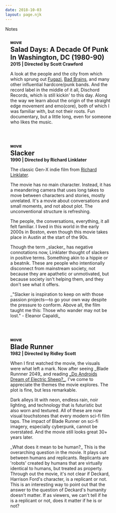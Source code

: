 ```yaml
---
date: 2018-10-03
layout: page.njk
---
```


<!--
Italicize names of books, movies, and other long form works.
-->

<div class="page-tag" style="margin-bottom: 12px;">Notes</div> 

<div class="notes">


<div class="note movie">
  <div class="tag">Movie</div>
  <h2 class="title">Salad Days: A Decade Of Punk In Washington, DC (1980-90)</h2>
  <div class="meta">2015 | Directed by Scott Crawford</div>
  <p>A look at the people and the city from which which sprung out <a href="https://www.youtube.com/watch?v=SGJFWirQ3ks">Fugazi</a>, <a href="https://www.youtube.com/watch?v=thnb3UlH2zE">Bad Brains</a>, and many other influential hardcore/punk bands. And the record label in the middle of it all, Dischord Records, which is still kickin' to this day. Along the way we learn about the origin of the straight edge movement and emo(core), both of which I was familiar with, but not their roots. Fun documentary, but a little long, even for someone who likes the music.</p>

  <p class="date">- Nov. 21, 2018</p> 
</div>


<div class="note movie">
  <div class="tag">Movie</div>
  <h2 class="title">Slacker</h2>
  <div class="meta">1990 | Directed by Richard Linklater</div>

  <p>The classic Gen-X indie film from <a href="https://en.wikipedia.org/wiki/Richard_Linklater">Richard Linklater</a>.</p>

  <p>The movie has no main character. Instead, it has a meandering camera that uses long takes to move between characters and stories, mostly unrelated. It's a movie about conversations and small moments, and not about plot. The unconventional structure is refreshing.</p>

  <p>The people, the conversations, everything, it all felt familiar. I lived in this world in the early 2000s in Boston, even though this movie takes place in Austin at the start of the 90s.</p>

 <p>Though the term _slacker_ has negative connotations now, Linklater thought of slackers in positive terms. Something akin to a hippie or a beatnik. <i>These are people who intentionally disconnect from mainstream society, not because they are apathetic or unmotivated, but because society isn't helping them, and they don't see what it offers.</i>
  </p>

  <p>_"Slacker is inspiration to keep on with those passion projects—to go your own way despite the pressure to conform. Above all, the film taught me this: Those who wander may not be lost." - Eleanor Capaldi_</p> 

  <p class="date">- Oct. 4, 2018</p> 
</div>


<div class="note movie">
  <div class="tag">Movie</div>
  <h2 class="title">Blade Runner</h2>
  <div class="meta">1982 | Directed by Ridley Scott</div>

  <p>When I first watched the movie, the visuals were what left a mark. Now after seeing _Blade Runnner 2049_ and reading <a href="https://en.wikipedia.org/wiki/Do_Androids_Dream_of_Electric_Sheep%3F">_Do Androids Dream of Electric Sheep?_</a>, I've come to appreciate the themes the movie explores. The plot is fine, but less remarkable.</p>

  <p>Dark alleys lit with neon, endless rain, noir lighting, and technology that is futuristic but also worn and textured. All of these are now visual touchstones that every modern sci-fi film taps. The impact of Blade Runner on sci-fi imagery, especially cyberpunk, cannot be overstated. And the movie still looks great 30+ years later.</p>

  <p>_What does it mean to be human?_ This is the overarching question in the movie. It plays out between humans and replicants. Replicants are 'robots' created by humans that are virtually identical to humans, but treated as property. Through out the movie, it's not clear if Deckard, Harrison Ford's character, is a replicant or not. This is an interesting way to point out that the answer to the question of Deckard's humanity doesn't matter. If as viewers, we can't tell if he is a replicant or not, does it matter if he is or not?</p>

  <p class="date">- Oct. 19, 2018</p> 
</div>



<div class="note article rough" style="display: none;">
  <div class="tag">Article</div>
  <h2 class="title">Big Budget Items: The starchitectural landscape of Frank Gehry</h2>

  <div class="meta">2019 | the weekly Standard | <a href="https://www.weeklystandard.com/andrew-ferguson/big-budget-items">Link</a></div>

  <p>The article highlights Frank Gehry's architectural career, with a focus on his early Santa Monica residence and his later <a href="https://www.google.com/search?q=8+spruce+street+new+york+gehry&source=lnms&tbm=isch&sa=X&ved=0ahUKEwiSq-qSpLfeAhWcFTQIHXqeBAQQ_AUIFCgC&biw=1386&bih=978">8 Spruce Street skycraper</a>.</p>

  <p>The <a href="https://en.wikipedia.org/wiki/Gehry_Residence">Gehry Residence</a>, which is built atop an existing bungalow, uses unconventional materials like corrugated steel and most infamously, chain-link fences. It is a statement. "the architect's chief purpose in his breakthrough work was mockery and satire, rooted in a contempt for the "hypocrisy" that his golden neighborhood represented."</p>

  <p>Gehry's later work received mostly positive reviews and his projects and budgets grew in scale. There was some criticism of his later work</p>

  brings up the question which I have googled many times: What are the differences between Modernism and Post-Modernism?</p>

  <p class="date">- Oct. 21, 2018</p> 
</div>

</div>

<style>

.note {
  padding: 16px;
  margin-bottom: 16px;
  border: 1px solid var(--border-color);
  border-radius: var(--border-radius);
  font-size: 14px;
}

@media (min-width: 880px) {
  .note {
    width: 320px;
  }
}

.note a {
  text-decoration: underline;
  color: var(--color);
}

.image {
  float: left;
  width: 120px;
  margin: 0 16px 8px 0;
  border-radius: 4px;
}

.tag {
  margin-bottom: 2px;
  color: var(--secondary-color);
  font-size: 11px;
  font-weight: 800;
  text-transform: uppercase;
  border-radius: var(--border-radius);
}

.title {
  margin: 0;
}

.meta {
  font-weight: bold;
  color: var(--muted-color);
}

.meta a {
  text-decoration: underline;
  color: var(--muted-color);
}


.date {
  display: none;
  font-weight: bold;
  color: var(--muted-color);
}


i {
  /*background: #ffb;*/
  font-style: normal;
}

i i {
  /*background: #ffb;*/
}
</style>

<script src="/js/masonry.pkgd.min.js"></script>
<script>
const msnry = new Masonry( '.notes', {
  gutter: 16,
  transitionDuration: '0.2s'
});

</script>
